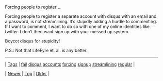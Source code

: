 <!--
title: Forcing people to register a separate account with disqus with an email and a password, is not streamlining. It&rsquo;s stupidly adding a hurdle to commenting. If I want to comment, I want to do so with one of my online identities like twitter. I don&rsquo;t then want sign up with your messed up system. Boycot disqus for stupidity! P.S.
date: 2020-06-28T15:27:00.182Z
tags: fail, disqus, accounts, forcing, signup, streamlining, regular
-->


Forcing people to register ...

<p>Forcing people to register a separate account with disqus with an email and a password, is not streamlining. It&rsquo;s stupidly adding a hurdle to commenting.
If I want to comment, I want to do so with one of my online identities like twitter. I don&rsquo;t then want sign up with your messed up system.</p>

<p>Boycot disqus for stupidity!</p>

<p>P.S.: Not that LifeFyre et. al. is any better.</p>

<!--BOTTOM-POST-NAVIGATION-->
---

| [Tags](tags.md) | [fail](tag-fail.md) [disqus](tag-disqus.md) [accounts](tag-accounts.md) [forcing](tag-forcing.md) [signup](tag-signup.md) [streamlining](tag-streamlining.md) [regular](tag-regular.md) |

| [Newer](64975791054.md) | [Top](index.md) | [Older](65036872692.md) |